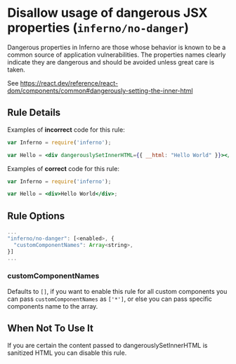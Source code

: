 # Disallow usage of dangerous JSX properties (`inferno/no-danger`)

<!-- end auto-generated rule header -->

Dangerous properties in Inferno are those whose behavior is known to be a common source of application vulnerabilities. The properties names clearly indicate they are dangerous and should be avoided unless great care is taken.

See <https://react.dev/reference/react-dom/components/common#dangerously-setting-the-inner-html>

## Rule Details

Examples of **incorrect** code for this rule:

```jsx
var Inferno = require('inferno');

var Hello = <div dangerouslySetInnerHTML={{ __html: "Hello World" }}></div>;
```

Examples of **correct** code for this rule:

```jsx
var Inferno = require('inferno');

var Hello = <div>Hello World</div>;
```

## Rule Options

```js
...
"inferno/no-danger": [<enabled>, {
  "customComponentNames": Array<string>,
}]
...
```

### customComponentNames

Defaults to `[]`, if you want to enable this rule for all custom components you can pass `customComponentNames` as `['*']`, or else you can pass specific components name to the array.

## When Not To Use It

If you are certain the content passed to dangerouslySetInnerHTML is sanitized HTML you can disable this rule.
